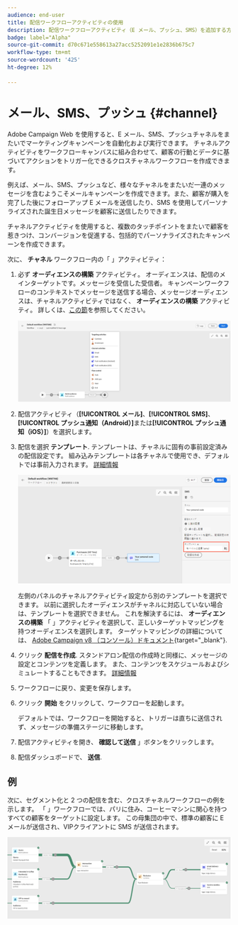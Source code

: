 ```yaml
---
audience: end-user
title: 配信ワークフローアクティビティの使用
description: 配信ワークフローアクティビティ（E メール、プッシュ、SMS）を追加する方法を説明します
badge: label="Alpha"
source-git-commit: d70c671e558613a27acc5252091e1e2836b675c7
workflow-type: tm+mt
source-wordcount: '425'
ht-degree: 12%

---
```



# メール、SMS、プッシュ {#channel}

Adobe Campaign Web を使用すると、E メール、SMS、プッシュチャネルをまたいでマーケティングキャンペーンを自動化および実行できます。 チャネルアクティビティをワークフローキャンバスに組み合わせて、顧客の行動とデータに基づいてアクションをトリガー化できるクロスチャネルワークフローを作成できます。

例えば、メール、SMS、プッシュなど、様々なチャネルをまたいだ一連のメッセージを含むようこそメールキャンペーンを作成できます。また、顧客が購入を完了した後にフォローアップ E メールを送信したり、SMS を使用してパーソナライズされた誕生日メッセージを顧客に送信したりできます。

チャネルアクティビティを使用すると、複数のタッチポイントをまたいで顧客を惹きつけ、コンバージョンを促進する、包括的でパーソナライズされたキャンペーンを作成できます。

次に、 **チャネル** ワークフロー内の「 」アクティビティ：

1. 必ず **オーディエンスの構築** アクティビティ。 オーディエンスは、配信のメインターゲットです。メッセージを受信した受信者。 キャンペーンワークフローのコンテキストでメッセージを送信する場合、メッセージオーディエンスは、チャネルアクティビティではなく、 **オーディエンスの構築** アクティビティ。 詳しくは、[この節](build-audience.md)を参照してください。

   ![](../../msg/assets/add-delivery-in-wf.png)

1. 配信アクティビティ（**[!UICONTROL メール]**、**[!UICONTROL SMS]**、**[!UICONTROL プッシュ通知（Android）]**&#x200B;または&#x200B;**[!UICONTROL プッシュ通知（iOS）]**）を選択します。

1. 配信を選択 **テンプレート**. テンプレートは、チャネルに固有の事前設定済みの配信設定です。 組み込みテンプレートは各チャネルで使用でき、デフォルトでは事前入力されます。 [詳細情報](../../msg/delivery-template.md)

   ![](../assets/delivery-activity-in-wf.png)


   左側のパネルのチャネルアクティビティ設定から別のテンプレートを選択できます。 以前に選択したオーディエンスがチャネルに対応していない場合は、テンプレートを選択できません。 これを解決するには、 **オーディエンスの構築** 「 」アクティビティを選択して、正しいターゲットマッピングを持つオーディエンスを選択します。 ターゲットマッピングの詳細については、 [Adobe Campaign v8 （コンソール）ドキュメント](https://experienceleague.adobe.com/docs/campaign/campaign-v8/audience/add-profiles/target-mappings.html?lang=ja){target="_blank"}.

1. クリック **配信を作成**. スタンドアロン配信の作成時と同様に、メッセージの設定とコンテンツを定義します。 また、コンテンツをスケジュールおよびシミュレートすることもできます。 [詳細情報](../../msg/gs-messages.md)

1. ワークフローに戻り、変更を保存します。

1. クリック **開始** をクリックして、ワークフローを起動します。

   デフォルトでは、ワークフローを開始すると、トリガーは直ちに送信されず、メッセージの準備ステージに移動します。

1. 配信アクティビティを開き、 **確認して送信** 」ボタンをクリックします。

1. 配信ダッシュボードで、 **送信**.

## 例

次に、セグメント化と 2 つの配信を含む、クロスチャネルワークフローの例を示します。 「 」ワークフローでは、パリに住み、コーヒーマシンに関心を持つすべての顧客をターゲットに設定します。 この母集団の中で、標準の顧客に E メールが送信され、VIPクライアントに SMS が送信されます。

![](../assets/workflow-channel-example.png)
<!--
description, which use case you can perform (common other activities that you can link before of after the activity)

how to add and configure the activity

example of a configured activity within a workflow
The Email delivery activity allows you to configure the sending an email in a workflow. 

-->



<!-- Scheduled emails available?

This can be a single send email and sent just once, or it can be a recurring email.
* Single send emails are standard emails, sent once.
* Recurring emails allow you to send the same email multiple times to different targets over a defined period. You can aggregate the deliveries per period in order to get reports that correspond to your needs.

When linked to a scheduler, you can define recurring emails.
Email recipients are defined upstream of the activity in the same workflow, via an Audience targeting activity.

-->


<!--The message preparation is triggered according to the workflow execution parameters. From the message dashboard, you can select whether to request or not a manual confirmation to send the message (required by default). You can start the workflow manually or place a scheduler activity in the workflow to automate execution.-->
